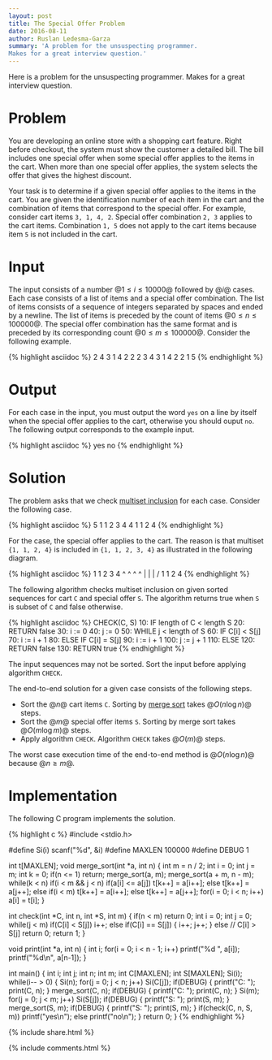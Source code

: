 ```yaml
---
layout: post
title: The Special Offer Problem
date: 2016-08-11
author: Ruslan Ledesma-Garza
summary: 'A problem for the unsuspecting programmer.
Makes for a great interview question.'
---
```


Here is a problem for the unsuspecting programmer.
Makes for a great interview question.


# Problem

You are developing an online store with a shopping cart feature.
Right before checkout, the system must show the customer a detailed bill.
The bill includes one special offer when some special offer
applies to the items in the cart.  When more than one special offer
applies, the system selects the offer that gives the highest discount.

Your task is to determine if a given special offer applies to the
items in the cart.  You are given the identification number of each
item in the cart and the combination of items that correspond to the
special offer.  For example, consider cart items `3, 1, 4, 2`.
Special offer combination `2, 3` applies to the cart items.
Combination `1, 5` does not apply to the cart items because item `5`
is not included in the cart.


# Input

The input consists of a number $@1 \le i \le 10000@$ followed by $@i@$
cases.  Each case consists of a list of items and a special offer
combination.  The list of items consists of a sequence of integers
separated by spaces and ended by a newline.  The list of items is
preceded by the count of items $@0 \le n \le 100000@$.  The special
offer combination has the same format and is preceded by its
corresponding count $@0 \le m \le 100000@$.  Consider the following
example.

{% highlight asciidoc %}
2
4
3 1 4 2
2
2 3
4
3 1 4 2
2
1 5
{% endhighlight %}


# Output

For each case in the input, you must output the word `yes` on a line
by itself when the special offer applies to the cart, otherwise you
should ouput `no`. The following output corresponds to the example input.


{% highlight asciidoc %}
yes
no
{% endhighlight %}


# Solution

The problem asks that we check [multiset
inclusion](https://en.wikipedia.org/wiki/Multiset#Multiplicity_function)
for each case.
Consider the following case.

{% highlight asciidoc %}
5
1 1 2 3 4
4
1 1 2 4
{% endhighlight %}

For the case, the special offer applies to the cart.  The reason is
that multiset `{1, 1, 2, 4}` is included in `{1, 1, 2, 3, 4}` as
illustrated in the following diagram.

{% highlight asciidoc %}
1 1 2 3 4
^ ^ ^   ^
| | |  /
1 1 2 4
{% endhighlight %}

The following algorithm checks multiset inclusion on given sorted
sequences for cart `C` and special offer `S`.  The algorithm returns
true when `S` is subset of `C` and false otherwise.

{% highlight asciidoc %}
CHECK(C, S)
 10: IF length of C < length S
 20:   RETURN false
 30: i := 0
 40: j := 0
 50: WHILE j < length of S
 60:   IF C[i] < S[j]
 70:     i := i + 1
 80:   ELSE IF C[i] = S[j]
 90:     i := i + 1
100:     j := j + 1
110:   ELSE
120:     RETURN false
130: RETURN true
{% endhighlight %}

The input sequences may not be sorted.  Sort the input before applying
algorithm `CHECK`.

The end-to-end solution for a given case consists of the following
steps.

- Sort the $@n@$ cart items `C`. Sorting by [merge
  sort](https://en.wikipedia.org/wiki/Merge_sort) takes $@O(n \log
  n)@$ steps.
- Sort the $@m@$ special offer items `S`. Sorting by merge sort takes
  $@O(m \log m)@$ steps.
- Apply algorithm `CHECK`. Algorithm `CHECK` takes $@O(m)@$ steps.

The worst case execution time of the end-to-end
method is $@O(n \log n)@$ because $@n \ge m@$.

# Implementation

The following C program implements the solution.

{% highlight c %}
#include <stdio.h>

#define Si(i) scanf("%d", &i)
#define MAXLEN 100000
#define DEBUG 1

int t[MAXLEN];
void merge_sort(int *a, int n) {
  int m = n / 2;
  int i = 0;
  int j = m;
  int k = 0;
  if(n <= 1) return;
  merge_sort(a, m);
  merge_sort(a + m, n - m);
  while(k < n)
    if(i < m && j < n)
      if(a[i] <= a[j])
        t[k++] = a[i++];
      else
        t[k++] = a[j++];
    else if(i < m)
      t[k++] = a[i++];
    else
      t[k++] = a[j++];
  for(i = 0; i < n; i++)
    a[i] = t[i];
}

int check(int *C, int n, int *S, int m) {
  if(n < m)
    return 0;
  int i = 0;
  int j = 0;
  while(j < m)
    if(C[i] < S[j])
      i++;
    else if(C[i] == S[j]) {
      i++;
      j++;
    } else // C[i] > S[j]
      return 0;
  return 1;
}

void print(int *a, int n) {
  int i;
  for(i = 0; i < n - 1; i++)
    printf("%d ", a[i]);
  printf("%d\n", a[n-1]);
}

int main() {
  int i;
  int j;
  int n;
  int m;
  int C[MAXLEN];
  int S[MAXLEN];
  Si(i);
  while(i-- > 0) {
    Si(n);
    for(j = 0; j < n; j++)
      Si(C[j]);
    if(DEBUG) {
      printf("C: ");
      print(C, n);
    }
    merge_sort(C, n);
    if(DEBUG) {
      printf("C: ");
      print(C, n);
    }
    Si(m);
    for(j = 0; j < m; j++)
      Si(S[j]);
    if(DEBUG) {
      printf("S: ");
      print(S, m);
    }
    merge_sort(S, m);
    if(DEBUG) {
      printf("S: ");
      print(S, m);
    }
    if(check(C, n, S, m))
      printf("yes\n");
    else
      printf("no\n");
  }
  return 0;
}
{% endhighlight %}

{% include share.html %}

{% include comments.html %}
